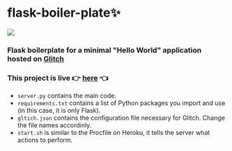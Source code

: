 # flask-boiler-plate✨
![](https://img.shields.io/github/license/nandiniproothi/flask-boiler-plate?color=228b22)
### Flask boilerplate for a minimal "Hello World" application hosted on [Glitch](www.glitch.com)

### This project is live 👉 [here](https://flask-boiler-plate.glitch.me) 👈

- `server.py` contains the main code.
- `requirements.txt` contains a list of Python packages you import and use (in this case, it is only Flask).
- `gltich.json` contains the configuration file necessary for Glitch. Change the file names accordinly.
- `start.sh` is similar to the Procfile on Heroku, it tells the server what actions to perform.


